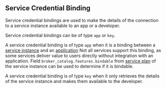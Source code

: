 ## Service Credential Binding

Service credential bindings are used to make the details of the connection to a service instance available to an app or a developer.

Service credential bindings can be of type `app` or `key`.

A service credential binding is of type `app` when it is a binding between a [service instance](#service-instances) and an [application](#apps)
Not all services support this binding, as some services deliver value to users directly without integration with an application. 
Field `broker_catalog.features.bindable` from [service plan](#the-service-plan-object) of the service instance can be used to determine if it is bindable.

A service credential binding is of type `key` when it only retrieves the details of the service instance and makes them available to the developer. 

